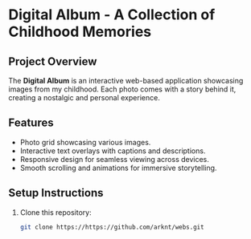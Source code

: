 # Digital Album - A Collection of Childhood Memories

## Project Overview
The **Digital Album** is an interactive web-based application showcasing images from my childhood. Each photo comes with a story behind it, creating a nostalgic and personal experience.

## Features
- Photo grid showcasing various images.
- Interactive text overlays with captions and descriptions.
- Responsive design for seamless viewing across devices.
- Smooth scrolling and animations for immersive storytelling.

## Setup Instructions
1. Clone this repository:
   ```bash
   git clone https://https://github.com/arknt/webs.git

